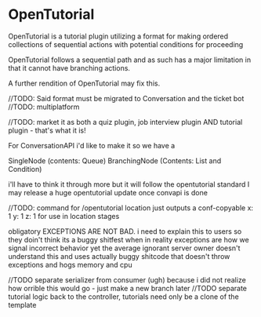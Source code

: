 # OpenTutorial

OpenTutorial is a tutorial plugin utilizing a format for making ordered collections of sequential actions with potential conditions for proceeding

OpenTutorial follows a sequential path and as such has a major limitation in that it cannot have branching actions.

A further rendition of OpenTutorial may fix this.

//TODO: Said format must be migrated to Conversation and the ticket bot
//TODO: multiplatform

//TODO: market it as both a quiz plugin, job interview plugin AND tutorial plugin - that's what it is!

For ConversationAPI i'd like to make it so we have a 

SingleNode (contents: Queue<Node>)
BranchingNode (Contents: List<Node> and Condition)

i'll have to think it through more but it will follow the opentutorial standard
I may release a huge opentutorial update once convapi is done

//TODO: command for /opentutorial location just outputs a conf-copyable x: 1 y: 1 z: 1 for use in location stages

obligatory EXCEPTIONS ARE NOT BAD. i need to explain this to users so they doin't think its a buggy shitfest when in reality
exceptions are how we signal incorrect behavior yet the average ignorant server owner doesn't understand this and uses
actually buggy shitcode that doesn't throw exceptions and hogs memory and cpu

//TODO separate serializer from consumer (ugh) because i did not realize how orrible this would go - just make a new branch later
//TODO separate tutorial logic back to the controller, tutorials need only be a clone of the template